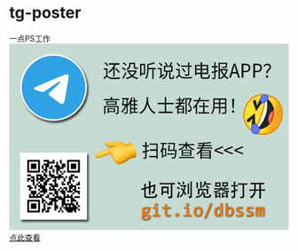 # tg-poster
一点PS工作 <br>
![图片加载失败，请刷新页面](https://raw.githubusercontent.com/esu-tg/tg-poster/master/little-poster.png) <br>
[点此查看](https://esu-tg.github.io/tg-poster-online) <br>
